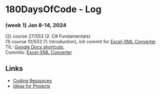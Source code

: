 # 180DaysOfCode - Log


### (week 1) Jan 8-14, 2024
(2) course 27/553 (2: C# Fundamentals)  
(1) course 10/553 (1: Introduction), init commit for [Excel-XML Converter](https://github.com/NSokolov114/ExcelXMLConverter)  
TIL: [Google Docs shortcuts](https://support.google.com/docs/answer/179738?hl=en#zippy=%2Cpc-shortcuts), []()  
Commits: [Excel-XML Converter](https://github.com/NSokolov114/ExcelXMLConverter)  


## Links
* [Coding Resources](resources-programming.md)  
* [Ideas for Projects](ideas-for-projects.md)
